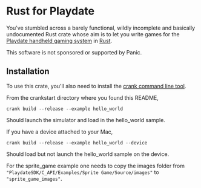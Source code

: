 # Rust for Playdate

You've stumbled across a barely functional, wildly incomplete and basically undocumented Rust crate whose aim is to let you write games for the [Playdate handheld gaming system](https://play.date) in [Rust](https://www.rust-lang.org).

This software is not sponsored or supported by Panic.

## Installation

To use this crate, you'll also need to install the [crank command line tool](https://github.com/rtsuk/crank).

From the crankstart directory where you found this README,

    crank build --release --example hello_world

Should launch the simulator and load in the hello_world sample.

If you have a device attached to your Mac,

    crank build --release --example hello_world --device

Should load but not launch the hello_world sample on the device.

For the sprite_game example one needs to copy the images folder from `"PlaydateSDK/C_API/Examples/Sprite Game/Source/images"` to `"sprite_game_images"`.
